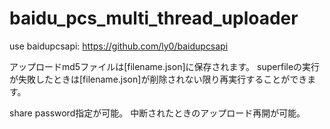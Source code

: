 # baidu_pcs_multi_thread_uploader

use baidupcsapi: https://github.com/ly0/baidupcsapi

アップロードmd5ファイルは[filename.json]に保存されます。
superfileの実行が失敗したときは[filename.json]が削除されない限り再実行することができます。

share password指定が可能。
中断されたときのアップロード再開が可能。
